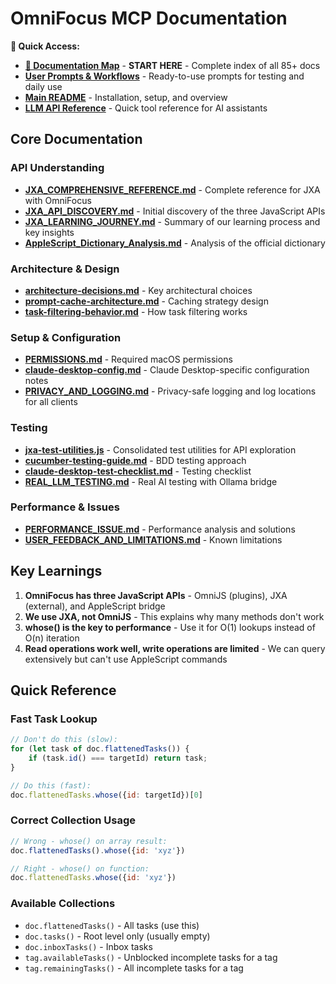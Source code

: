 # OmniFocus MCP Documentation

**📖 Quick Access:**
- **[📍 Documentation Map](DOCS_MAP.md)** - **START HERE** - Complete index of all 85+ docs
- **[User Prompts & Workflows](../prompts/README.md)** - Ready-to-use prompts for testing and daily use
- **[Main README](../README.md)** - Installation, setup, and overview
- **[LLM API Reference](api/API-REFERENCE-LLM.md)** - Quick tool reference for AI assistants

## Core Documentation

### API Understanding
- **[JXA_COMPREHENSIVE_REFERENCE.md](JXA_COMPREHENSIVE_REFERENCE.md)** - Complete reference for JXA with OmniFocus
- **[JXA_API_DISCOVERY.md](JXA_API_DISCOVERY.md)** - Initial discovery of the three JavaScript APIs
- **[JXA_LEARNING_JOURNEY.md](JXA_LEARNING_JOURNEY.md)** - Summary of our learning process and key insights
- **[AppleScript_Dictionary_Analysis.md](AppleScript_Dictionary_Analysis.md)** - Analysis of the official dictionary

### Architecture & Design
- **[architecture-decisions.md](architecture-decisions.md)** - Key architectural choices
- **[prompt-cache-architecture.md](prompt-cache-architecture.md)** - Caching strategy design
- **[task-filtering-behavior.md](task-filtering-behavior.md)** - How task filtering works

### Setup & Configuration
- **[PERMISSIONS.md](PERMISSIONS.md)** - Required macOS permissions
- **[claude-desktop-config.md](claude-desktop-config.md)** - Claude Desktop-specific configuration notes
- **[PRIVACY_AND_LOGGING.md](PRIVACY_AND_LOGGING.md)** - Privacy-safe logging and log locations for all clients

### Testing
- **[jxa-test-utilities.js](jxa-test-utilities.js)** - Consolidated test utilities for API exploration
- **[cucumber-testing-guide.md](cucumber-testing-guide.md)** - BDD testing approach
- **[claude-desktop-test-checklist.md](claude-desktop-test-checklist.md)** - Testing checklist
- **[REAL_LLM_TESTING.md](REAL_LLM_TESTING.md)** - Real AI testing with Ollama bridge

### Performance & Issues
- **[PERFORMANCE_ISSUE.md](PERFORMANCE_ISSUE.md)** - Performance analysis and solutions
- **[USER_FEEDBACK_AND_LIMITATIONS.md](USER_FEEDBACK_AND_LIMITATIONS.md)** - Known limitations

## Key Learnings

1. **OmniFocus has three JavaScript APIs** - OmniJS (plugins), JXA (external), and AppleScript bridge
2. **We use JXA, not OmniJS** - This explains why many methods don't work
3. **whose() is the key to performance** - Use it for O(1) lookups instead of O(n) iteration
4. **Read operations work well, write operations are limited** - We can query extensively but can't use AppleScript commands

## Quick Reference

### Fast Task Lookup
```javascript
// Don't do this (slow):
for (let task of doc.flattenedTasks()) {
    if (task.id() === targetId) return task;
}

// Do this (fast):
doc.flattenedTasks.whose({id: targetId})[0]
```

### Correct Collection Usage
```javascript
// Wrong - whose() on array result:
doc.flattenedTasks().whose({id: 'xyz'})

// Right - whose() on function:
doc.flattenedTasks.whose({id: 'xyz'})
```

### Available Collections
- `doc.flattenedTasks()` - All tasks (use this)
- `doc.tasks()` - Root level only (usually empty)
- `doc.inboxTasks()` - Inbox tasks
- `tag.availableTasks()` - Unblocked incomplete tasks for a tag
- `tag.remainingTasks()` - All incomplete tasks for a tag
